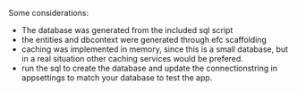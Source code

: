 Some considerations:

- The database was generated from the included sql script
- the entities and dbcontext were generated through efc scaffolding
- caching was implemented in memory, since this is a small database, but in a real situation other caching services would be prefered.
- run the sql to create the database and update the connectionstring in appsettings to match your database to test the app.
